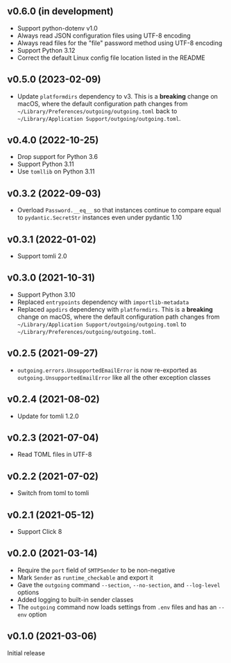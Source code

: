 v0.6.0 (in development)
-----------------------
- Support python-dotenv v1.0
- Always read JSON configuration files using UTF-8 encoding
- Always read files for the "file" password method using UTF-8 encoding
- Support Python 3.12
- Correct the default Linux config file location listed in the README

v0.5.0 (2023-02-09)
-------------------
- Update `platformdirs` dependency to v3.  This is a **breaking** change on
  macOS, where the default configuration path changes from
  `~/Library/Preferences/outgoing/outgoing.toml` back to `~/Library/Application
  Support/outgoing/outgoing.toml`.

v0.4.0 (2022-10-25)
-------------------
- Drop support for Python 3.6
- Support Python 3.11
- Use `tomllib` on Python 3.11

v0.3.2 (2022-09-03)
-------------------
- Overload `Password.__eq__` so that instances continue to compare equal to
  `pydantic.SecretStr` instances even under pydantic 1.10

v0.3.1 (2022-01-02)
-------------------
- Support tomli 2.0

v0.3.0 (2021-10-31)
-------------------
- Support Python 3.10
- Replaced `entrypoints` dependency with `importlib-metadata`
- Replaced `appdirs` dependency with `platformdirs`.  This is a **breaking**
  change on macOS, where the default configuration path changes from
  `~/Library/Application Support/outgoing/outgoing.toml` to
  `~/Library/Preferences/outgoing/outgoing.toml`.

v0.2.5 (2021-09-27)
-------------------
- `outgoing.errors.UnsupportedEmailError` is now re-exported as
  `outgoing.UnsupportedEmailError` like all the other exception classes

v0.2.4 (2021-08-02)
-------------------
- Update for tomli 1.2.0

v0.2.3 (2021-07-04)
-------------------
- Read TOML files in UTF-8

v0.2.2 (2021-07-02)
-------------------
- Switch from toml to tomli

v0.2.1 (2021-05-12)
-------------------
- Support Click 8

v0.2.0 (2021-03-14)
-------------------
- Require the `port` field of `SMTPSender` to be non-negative
- Mark `Sender` as `runtime_checkable` and export it
- Gave the `outgoing` command `--section`, `--no-section`, and `--log-level`
  options
- Added logging to built-in sender classes
- The `outgoing` command now loads settings from `.env` files and has an
  `--env` option

v0.1.0 (2021-03-06)
-------------------
Initial release
